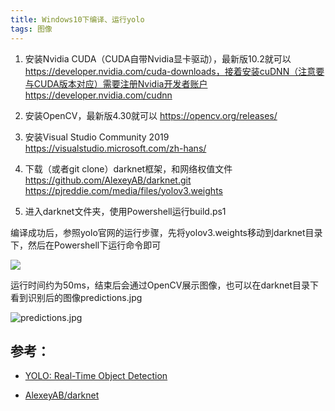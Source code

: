 ```yaml
---
title: Windows10下编译、运行yolo
tags: 图像
---
```


1. 安装Nvidia CUDA（CUDA自带Nvidia显卡驱动），最新版10.2就可以
https://developer.nvidia.com/cuda-downloads，接着安装cuDNN（注意要与CUDA版本对应）需要注册Nvidia开发者账户
https://developer.nvidia.com/cudnn

2. 安装OpenCV，最新版4.30就可以
https://opencv.org/releases/

3. 安装Visual Studio Community 2019
https://visualstudio.microsoft.com/zh-hans/

4. 下载（或者git clone）darknet框架，和网络权值文件
https://github.com/AlexeyAB/darknet.git
https://pjreddie.com/media/files/yolov3.weights

5. 进入darknet文件夹，使用Powershell运行build.ps1

编译成功后，参照yolo官网的运行步骤，先将yolov3.weights移动到darknet目录下，然后在Powershell下运行命令即可

![](https://upload-images.jianshu.io/upload_images/20868148-938d939b35ca3278.png?imageMogr2/auto-orient/strip%7CimageView2/2/w/1240)

运行时间约为50ms，结束后会通过OpenCV展示图像，也可以在darknet目录下看到识别后的图像predictions.jpg

![predictions.jpg](https://upload-images.jianshu.io/upload_images/20868148-2a02b8cb30a75649.jpg?imageMogr2/auto-orient/strip%7CimageView2/2/w/1240)

## 参考：

- [YOLO: Real-Time Object Detection](https://pjreddie.com/darknet/yolo/)

- [AlexeyAB/darknet](https://github.com/AlexeyAB/darknet#how-to-compile-on-windows-using-cmake)
